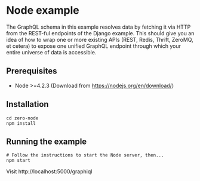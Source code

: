 # Node example

The GraphQL schema in this example resolves data by fetching it via HTTP from the REST-ful endpoints of the Django example. This should give you an idea of how to wrap one or more existing APIs (REST, Redis, Thrift, ZeroMQ, et cetera) to expose one unified GraphQL endpoint through which your entire universe of data is accessible.

## Prerequisites

* Node >=4.2.3 (Download from https://nodejs.org/en/download/)

## Installation

    cd zero-node
    npm install

## Running the example

    # Follow the instructions to start the Node server, then...
    npm start

Visit http://localhost:5000/graphiql
